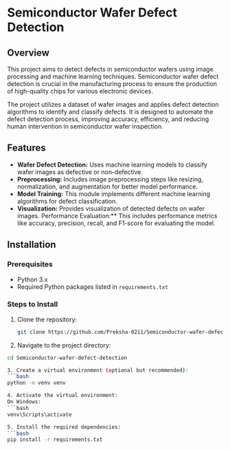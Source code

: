# Semiconductor Wafer Defect Detection

## Overview

This project aims to detect defects in semiconductor wafers using image processing and machine learning techniques. Semiconductor wafer defect detection is crucial in the manufacturing process to ensure the production of high-quality chips for various electronic devices.

The project utilizes a dataset of wafer images and applies defect detection algorithms to identify and classify defects. It is designed to automate the defect detection process, improving accuracy, efficiency, and reducing human intervention in semiconductor wafer inspection.

## Features

- **Wafer Defect Detection:** Uses machine learning models to classify wafer images as defective or non-defective.
- **Preprocessing:** Includes image preprocessing steps like resizing, normalization, and augmentation for better model performance.
- **Model Training:** This module implements different machine learning algorithms for defect classification.
- **Visualization:** Provides visualization of detected defects on wafer images.
Performance Evaluation:** This includes performance metrics like accuracy, precision, recall, and F1-score for evaluating the model.

## Installation

### Prerequisites

- Python 3.x
- Required Python packages listed in `requirements.txt`

### Steps to Install

1. Clone the repository:
   ```bash
   git clone https://github.com/Preksha-0211/Semiconductor-wafer-defect-detection.git

2. Navigate to the project directory:
```bash
cd Semiconductor-wafer-defect-detection

3. Create a virtual environment (optional but recommended):
```bash
python -m venv venv

4. Activate the virtual environment:
On Windows:
```bash
venv\Scripts\activate

5. Install the required dependencies:
```bash
pip install -r requirements.txt
